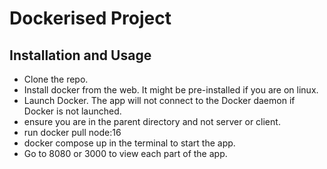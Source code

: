 # Dockerised Project

## Installation and Usage
- Clone the repo.
- Install docker from the web. It might be pre-installed if you are on linux.
- Launch Docker. The app will not connect to the Docker daemon if Docker is not launched.
- ensure you are in the parent directory and not server or client.
- run docker pull node:16
- docker compose up in the terminal to start the app.
- Go to 8080 or 3000 to view each part of the app.